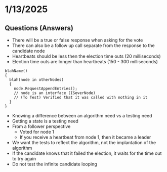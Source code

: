 # 1/13/2025

## Questions (Answers)

- There will be a true or false response when asking for the vote
- There can also be a follow up call separate from the response to the candidate node
- Heartbeats should be less then the election time outs (20 milliseconds)
- Election time outs are longer than heartbeats (150 - 300 milliseconds)

```
blahName()
{
  blah(node in otherNodes)
  {
    node.RequestAppendEntries();
    // node is an interface (ISeverNode)
    // (To Test) Verified that it was called with nothing in it
  }
}
```

- Knowing a difference between an algorithm need vs a testing need
- Getting a state is a testing need
- From a follower perspective
  - Voted for node 1
  - If you receive a heartbeat from node 1, then it became a leader
- We want the tests to reflect the algorithm, not the implantation of the algorithm
- If the candidate knows that it failed the election, it waits for the time out to try again
- Do not test the infinite candidate looping
